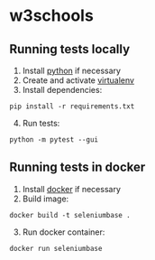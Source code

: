 # w3schools

## Running tests locally

1. Install [python](https://www.python.org/downloads/release/python-390/) if necessary
2. Create and activate [virtualenv](https://docs.python.org/3/library/venv.html)
3. Install dependencies:
```shell
pip install -r requirements.txt
```
4. Run tests:
```shell
python -m pytest --gui
```


## Running tests in docker

1. Install [docker](https://docs.docker.com/engine/install/ubuntu/) if necessary
2. Build image:
```shell
docker build -t seleniumbase .
```
3. Run docker container:
```
docker run seleniumbase
```